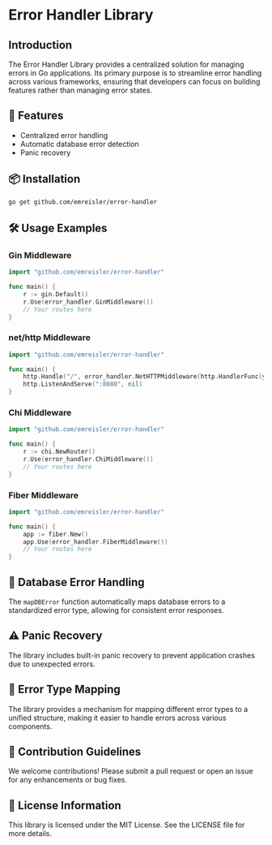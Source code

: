 # Error Handler Library

## Introduction
The Error Handler Library provides a centralized solution for managing errors in Go applications. Its primary purpose is to streamline error handling across various frameworks, ensuring that developers can focus on building features rather than managing error states.

## 🚀 Features
- Centralized error handling
- Automatic database error detection
- Panic recovery

## 📦 Installation
```sh
go get github.com/emreisler/error-handler
```

## 🛠 Usage Examples
### Gin Middleware
```go
import "github.com/emreisler/error-handler"

func main() {
    r := gin.Default()
    r.Use(error_handler.GinMiddleware())
    // Your routes here
}
```

### net/http Middleware
```go
import "github.com/emreisler/error-handler"

func main() {
    http.Handle("/", error_handler.NetHTTPMiddleware(http.HandlerFunc(yourHandler)))
    http.ListenAndServe(":8080", nil)
}
```

### Chi Middleware
```go
import "github.com/emreisler/error-handler"

func main() {
    r := chi.NewRouter()
    r.Use(error_handler.ChiMiddleware())
    // Your routes here
}
```

### Fiber Middleware
```go
import "github.com/emreisler/error-handler"

func main() {
    app := fiber.New()
    app.Use(error_handler.FiberMiddleware())
    // Your routes here
}
```

## 🔗 Database Error Handling
The `mapDBError` function automatically maps database errors to a standardized error type, allowing for consistent error responses.

## ⚠️ Panic Recovery
The library includes built-in panic recovery to prevent application crashes due to unexpected errors.

## 📌 Error Type Mapping
The library provides a mechanism for mapping different error types to a unified structure, making it easier to handle errors across various components.

## 🤝 Contribution Guidelines
We welcome contributions! Please submit a pull request or open an issue for any enhancements or bug fixes.

## 📜 License Information
This library is licensed under the MIT License. See the LICENSE file for more details.
